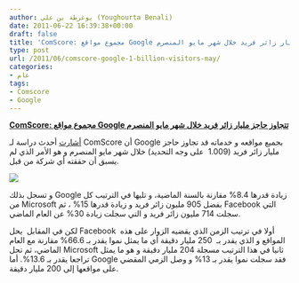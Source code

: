 ```yaml
---
author: يوغرطة بن علي (Youghourta Benali)
date: 2011-06-22 16:39:38+00:00
draft: false
title: 'ComScore: مجموع مواقع Google تتجاوز حاجز مليار زائر فريد خلال شهر مايو المنصرم'
type: post
url: /2011/06/comscore-google-1-billion-visitors-may/
categories:
- عام
tags:
- Comscore
- Google
---
```


[**ComScore: مجموع مواقع Google تتجاوز حاجز مليار زائر فريد خلال شهر مايو المنصرم**](http://www.it-scoop.com/2011/06/comscore-google-1-billion-visitors-may)


[أشارت](http://news.cnet.com/8301-1023_3-20073255-93/google-hits-record-with-1-billion-site-visitors-in-may/) أحدث دراسة لـ ComScore أن Google بجميع مواقعه و خدماته قد تجاوز حاجز مليار زائر فريد (1.009  على وجه التحديد) خلال شهر مايو المنصرم و هو الأمر الذي لم يسبق أن حققته أي شركة من قبل.

[![](http://www.it-scoop.com/wp-content/uploads/2011/06/comscore-google.png)
](http://www.it-scoop.com/2011/06/comscore-google-1-billion-visitors-may)

و تسجل بذلك Google زيادة قدرها 8.4% مقارنة بالسنة الماضية، و تليها في الترتيب كل من Microsoft بفضل 905 مليون زائر فريد و زيادة قدرها 15% ، ثم Facebook التي سجلت 714 مليون زائر فريد و التي سجلت زيادة 30% عن العام الماضي.

لكن في المقابل  يحل Facebook  أولا في ترتيب الزمن الذي يقضيه الزوار على هذه المواقع و الذي يقدر بـ  250 مليار دقيقة أي ما يمثل نموا يقدر بـ 66.6% مقارنة مع العام الماضي، ثم تحل Microsoft ثانيا في هذا الترتيب مسجلة 204 مليار دقيقة و هو ما يمثل تراجعا يقدر بـ 13.6%. أما Google فقد سجلت نموا يقدر بـ 13% و وصل الزمي المقضي على مواقعها إلى 200 مليار دقيقة.
